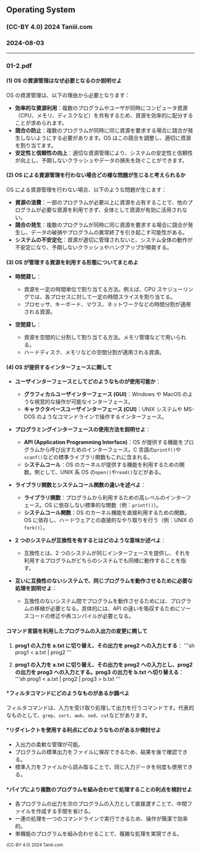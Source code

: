 <script type="text/javascript" async src="https://cdnjs.cloudflare.com/ajax/libs/mathjax/2.7.7/MathJax.js?config=TeX-MML-AM_CHTML">
</script>
<script type="text/x-mathjax-config">
 MathJax.Hub.Config({
 tex2jax: {
 inlineMath: [['$', '$'] ],
 displayMath: [ ['$$','$$'], ["\cr[","\cr]"] ]
 }
 });
</script>

## Operating System

### (CC-BY 4.0) 2024 Taniii.com

### 2024-08-03

---

### 01-2.pdf

#### (1) OS の資源管理はなぜ必要となるのか説明せよ

OS の資源管理は、以下の理由から必要となります：

- **効率的な資源利用**：複数のプログラムやユーザが同時にコンピュータ資源（CPU、メモリ、ディスクなど）を共有するため、資源を効率的に配分することが求められます。
- **競合の防止**：複数のプログラムが同時に同じ資源を要求する場合に競合が発生しないようにする必要があります。OS はこの競合を調整し、適切に資源を割り当てます。
- **安定性と信頼性の向上**：適切な資源管理により、システムの安定性と信頼性が向上し、予期しないクラッシュやデータの損失を防ぐことができます。

#### (2) OS による資源管理を行わない場合どの様な問題が生じると考えられるか

OS による資源管理を行わない場合、以下のような問題が生じます：

- **資源の浪費**：一部のプログラムが必要以上に資源を占有することで、他のプログラムが必要な資源を利用できず、全体として資源が有効に活用されない。
- **競合の発生**：複数のプログラムが同時に同じ資源を要求する場合に競合が発生し、データの破損やプログラムの異常終了を引き起こす可能性がある。
- **システムの不安定化**：資源が適切に管理されないと、システム全体の動作が不安定になり、予期しないクラッシュやハングアップが頻発する。

#### (3) OS が管理する資源を利用する形態についてまとめよ

- **時間貸し**：

  - 資源を一定の時間単位で割り当てる方法。例えば、CPU スケジューリングでは、各プロセスに対して一定の時間スライスを割り当てる。
  - プロセッサ、キーボード、マウス、ネットワークなどの時間分割が適用される資源。

- **空間貸し**：
  - 資源を空間的に分割して割り当てる方法。メモリ管理などで用いられる。
  - ハードディスク、メモリなどの空間分割が適用される資源。

#### (4) OS が提供するインターフェースに関して

- **ユーザインターフェースとしてどのようなものが使用可能か**：

  - **グラフィカルユーザインターフェース (GUI)**：Windows や MacOS のような視覚的な操作が可能なインターフェース。
  - **キャラクタベースユーザインターフェース (CUI)**：UNIX システムや MS-DOS のようなコマンドラインで操作するインターフェース。

- **プログラミングインターフェースの使用方法を説明せよ**：

  - **API (Application Programming Interface)**：OS が提供する機能をプログラムから呼び出すためのインターフェース。C 言語の`printf()`や`scanf()`などの標準ライブラリ関数もこれに含まれる。
  - **システムコール**：OS のカーネルが提供する機能を利用するための関数。例として、UNIX 系 OS の`open()`や`read()`などがある。

- **ライブラリ関数とシステムコール関数の違いを述べよ**：

  - **ライブラリ関数**：プログラムから利用するための高レベルのインターフェース。OS に依存しない標準的な関数（例：`printf()`）。
  - **システムコール関数**：OS のカーネル機能を直接利用するための関数。OS に依存し、ハードウェアとの直接的なやり取りを行う（例：UNIX の`fork()`）。

- **2 つのシステムが互換性を有するとはどのような意味か述べよ**：

  - 互換性とは、2 つのシステムが同じインターフェースを提供し、それを利用するプログラムがどちらのシステムでも同様に動作することを指す。

- **互いに互換性のないシステムで、同じプログラムを動作させるために必要な処理を説明せよ**：
  - 互換性のないシステム間でプログラムを動作させるためには、プログラムの移植が必要となる。具体的には、API の違いを吸収するためにソースコードの修正や再コンパイルが必要となる。

#### コマンド言語を利用したプログラムの入出力の変更に関して

1. **prog1 の入力を a.txt に切り替え、その出力を prog2 への入力とする**：
   '''sh
   prog1 < a.txt | prog2
   '''

2. **prog1 の入力を a.txt に切り替え、その出力を prog2 への入力とし、prog2 の出力を prog3 への入力とする。prog3 の出力を b.txt へ切り替える**：
   '''sh
   prog1 < a.txt | prog2 | prog3 > b.txt
   '''

#### \*フィルタコマンドにどのようなものがあるか調べよ

フィルタコマンドは、入力を受け取り処理して出力を行うコマンドです。代表的なものとして、`grep`、`sort`、`awk`、`sed`、`cut`などがあります。

#### \*リダイレクトを使用する利点にどのようなものがあるか検討せよ

- 入出力の柔軟な管理が可能。
- プログラムの標準出力をファイルに保存できるため、結果を後で確認できる。
- 標準入力をファイルから読み取ることで、同じ入力データを何度も使用できる。

#### \*パイプにより複数のプログラムを組み合わせて処理することの利点を検討せよ

- 各プログラムの出力を次のプログラムの入力として直接渡すことで、中間ファイルを作成する手間を省ける。
- 一連の処理を一つのコマンドラインで実行できるため、操作が簡潔で効率的。
- 単機能のプログラムを組み合わせることで、複雑な処理を実現できる。

<footer>
<p style='font-size: 0.7rem;'>(CC-BY 4.0) 2024 Taniii.com</p>
</footer>
